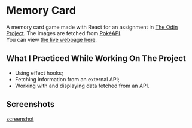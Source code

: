 # Memory Card

A memory card game made with React for an assignment in [The Odin Project](https://www.theodinproject.com/lessons/node-path-react-new-memory-card). The images are fetched from [PokéAPI](https://pokeapi.co/).<br>You can view [the live webpage here](https://lukatsanava-memory-card.netlify.app/).

## What I Practiced While Working On The Project
- Using effect hooks;
- Fetching information from an external API;
- Working with and displaying data fetched from an API.

## Screenshots
[screenshot](public/screenshot.png)